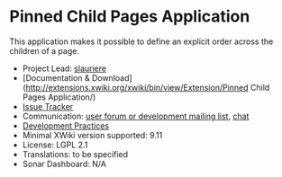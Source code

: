 # Pinned Child Pages Application

This application makes it possible to define an explicit order across the children of a page.

* Project Lead: [slauriere](http://www.xwiki.org/xwiki/bin/view/XWiki/slauriere)
* [Documentation & Download](http://extensions.xwiki.org/xwiki/bin/view/Extension/Pinned Child Pages Application/)
* [Issue Tracker](https://jira.xwiki.org/projects/XPINPAGES/)
* Communication: [user forum or development mailing list](http://dev.xwiki.org/xwiki/bin/view/Community/Discuss), [chat](http://dev.xwiki.org/xwiki/bin/view/Community/Chat)
* [Development Practices](http://dev.xwiki.org)
* Minimal XWiki version supported: 9.11
* License: LGPL 2.1
* Translations: to be specified
* Sonar Dashboard: N/A

